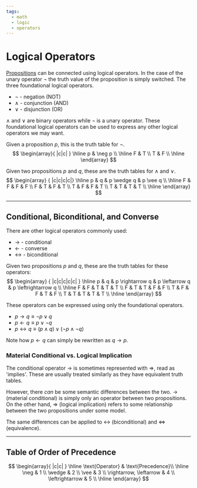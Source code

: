 ```yaml
---
tags:
  - math
  - logic
  - operators
---
```


# Logical Operators
[Propositions](math/logic/propositions) can be connected using logical operators. In the case of the unary operator $\neg$ the truth value of the proposition is simply switched. The three foundational logical operators.
- $\neg$ - negation (NOT)
- $\wedge$ - conjunction (AND)
- $\vee$ - disjunction (OR)

$\wedge$ and $\vee$ are binary operators while $\neg$ is a unary operator. These foundational logical operators can be used to express any other logical operators we may want.

Given a proposition $p$, this is the truth table for $\neg$.
$$
\begin{array}{ |c|c| }
    \hline
    p & \neg p \\
    \hline
    F & T \\
    T & F \\
    \hline
\end{array}
$$

Given two propositions $p$ and $q$, these are the truth tables for $\wedge$ and $\vee$. 
$$
\begin{array} { |c|c|c|c|}
    \hline
    p & q & p \wedge q & p \vee q \\
    \hline
    F & F & F & F \\
    F & T & F & T \\
    T & F & F & T \\
    T & T & T & T \\
    \hline
\end{array}
$$

---

## Conditional, Biconditional, and Converse
There are other logical operators commonly used:
- $\rightarrow$ - conditional
- $\leftarrow$ - converse
- $\leftrightarrow$ - biconditional

Given two propositions $p$ and $q$, these are the truth tables for these operators:
$$
\begin{array} { |c|c|c|c|c| }
    \hline
    p & q & p \rightarrow q & p \leftarrow q & p \leftrightarrow q \\
    \hline
    F & F & T & T & T \\
    F & T & T & F & F \\
    T & F & F & T & F \\
    T & T & T & T & T \\
    \hline
\end{array}
$$

These operators can be expressed using only the foundational operators.
- $p \rightarrow q \equiv \neg p \vee q$
- $p \leftarrow q \equiv p \vee \neg q$
- $p \leftrightarrow q \equiv (p \wedge q) \vee (\neg p \wedge \neg q)$

Note how $p \leftarrow q$ can simply be rewritten as $q \rightarrow p$.

### Material Conditional vs. Logical Implication
The conditional operator $\rightarrow$ is sometimes represented with $\Rightarrow$, read as 'implies'. These are usually treated similarly as they have equivalent truth tables. 

However, there _can_ be some semantic differences between the two. $\rightarrow$ (material conditional) is simply only an operator between two propositions. On the other hand, $\Rightarrow$ (logical implication) refers to some relationship between the two propositions under some model.

The same differences can be applied to $\leftrightarrow$ (biconditional) and $\Leftrightarrow$ (equivalence).

---

## Table of Order of Precedence
$$
\begin{array}{ |c|c| }
    \hline
    \text{Operator} & \text{Precedence}\\
    \hline
    \neg & 1 \\
    \wedge & 2 \\
    \vee & 3 \\
        \rightarrow, \leftarrow & 4 \\
    \leftrightarrow & 5 \\
    \hline
\end{array}
$$